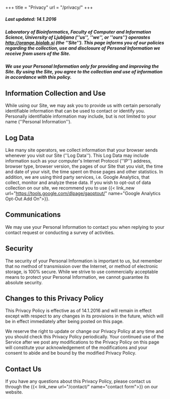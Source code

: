 +++
title = "Privacy"
url = "/privacy/"
+++

##### Last updated: 14.1.2016

##### Laboratory of Bioinformatics, Faculty of Computer and Information Science, University of Ljubljana (''us'', ''we'', or ''ours'') operastes http://orange.biolab.si (the ''Site''). This page informs you of our policies regarding the collection, use and disclosure of Personal Information we receive from users of the Site.

##### We use your Personal Information only for providing and improving the Site. By using the Site, you agree to the collection and use of information in accordance with this policy.



## Information Collection and Use

While using our Site, we may ask you to provide us with certain personally identifiable information that can be used to contact or identify you. Personally identifiable information may include, but is not limited to your name (''Personal Information'').

## Log Data

Like many site operators, we collect information that your browser sends whenever you visit our Site (''Log Data'').
This Log Data may include information such as your computer's Internet Protocol (''IP'') address, browser type, browser version, the pages of our Site that you visit, the time and date of your visit, the time spent on those pages and other statistics.
In addition, we are using third party services, i.e. Google Analytics, that collect, monitor and analyze these data. If you wish to opt-out of data collection on our site, we recommend you to use {{< link_new url="https://tools.google.com/dlpage/gaoptout/" name="Google Analytics Opt-Out Add On">}}.

## Communications

We may use your Personal Information to contact you when replying to your contact request or conducting a survey of activities.

## Security

The security of your Personal Information is important to us, but remember that no method of transmission over the Internet, or method of electronic storage, is 100% secure. While we strive to use commercially acceptable means to protect your Personal Information, we cannot guarantee its absolute security.

## Changes to this Privacy Policy

This Privacy Policy is effective as of 14.1.2016 and will remain in effect except with respect to any changes in its provisions in the future, which will be in effect immediately after being posted on this page.
   	
We reserve the right to update or change our Privacy Policy at any time and you should check this Privacy Policy periodically. Your continued use of the Service after we post any modifications to the Privacy Policy on this page will constitute your acknowledgement of the modifications and your consent to abide and be bound by the modified Privacy Policy.

## Contact Us

If you have any questions about this Privacy Policy, please contact us through the 
{{< link_new url="/contact/" name="contact form">}} on our website.








